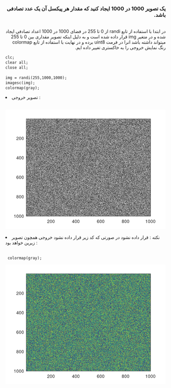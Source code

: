 <div dir="rtl">
<h3>یک تصویر 1000 در 1000 ایجاد کنید که مقدار هر پیکسل آن یک عدد تصادفی باشد.</h3><br/>
  </div>
  <div dir="rtl">
در ابتدا با استفاده از تابع randi از 0 تا 255 در فضای 1000 در 1000 اعداد تصادفی ایجاد شده و در متغیر img قرار داده شده است
  و به دلیل اینکه تصویر مقداری بین 0 تا 255 میتواند داشته باشد انرا در فرمت uint8 برده و در نهایت با استفاده از تابع colormap رنگ نمایش خروجی را به خاکستری تغییر داده ایم.
  </div>

  ```
clc;
clear all;
close all;

img = randi(255,1000,1000);
imagesc(img);
colormap(gray);
```


<li>
 تصویر خروجی :  
</li><br/>
<p align="center">
<img src="./output.png">
</p>

<li>
  نکته : 
   قرار داده نشود در صورتی که کد زیر قرار داده نشود خروجی همچون تصویر زیرین خواهد بود :
   </li><br/>
<div>

   ```
    colormap(gray);
  ```
<p align="center">
<img src="./output2.png">
</p>
</div>
</div>
